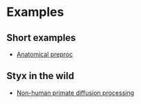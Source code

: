 # Examples

## Short examples

- [Anatomical preproc](./anat_preproc.md)

## Styx in the wild

- [Non-human primate diffusion processing](https://github.com/HumanBrainED/nhp-dwiproc)
